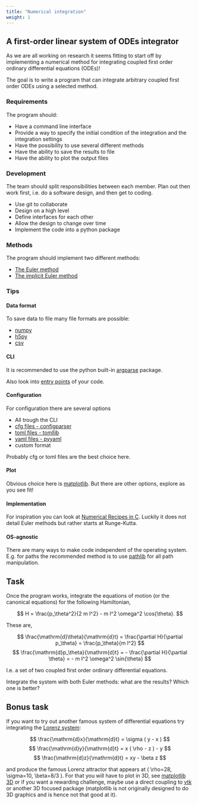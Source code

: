 ```yaml
---
title: "Numerical integration"
weight: 1
---
```


## A first-order linear system of ODEs integrator

As we are all working on research it seems fitting to start off by implementing a numerical method for integrating coupled first order ordinary differential equations (ODEs)!

The goal is to write a program that can integrate arbitrary coupled first order ODEs using a selected method.

### Requirements

The program should:

- Have a command line interface
- Provide a way to specify the initial condition of the integration and the integration settings
- Have the possibility to use several different methods
- Have the ability to save the results to file
- Have the ability to plot the output files


### Development

The team should split responsibilities between each member. Plan out then work first, i.e. do a software design, and then get to coding.

- Use git to collaborate
- Design on a high level
- Define interfaces for each other
- Allow the design to change over time
- Implement the code into a python package 

### Methods 

The program should implement two different methods:

- [The Euler method](https://en.wikipedia.org/wiki/Euler_method)
- [The implicit Euler method](https://en.wikipedia.org/wiki/Backward_Euler_method)

### Tips

#### Data format

To save data to file many file formats are possible:

- [numpy](https://numpy.org/doc/stable/reference/generated/numpy.save.html)
- [h5py](https://www.h5py.org/)
- [csv](https://numpy.org/doc/stable/reference/generated/numpy.savetxt.html)

#### CLI

It is recommended to use the python built-in [argparse](https://docs.python.org/3/library/argparse.html) package.

Also look into [entry points](https://setuptools.pypa.io/en/latest/userguide/entry_point.html) of your code.

#### Configuration

For configuration there are several options

- All trough the CLI
- [cfg files - configparser](https://docs.python.org/3/library/configparser.html)
- [toml files - tomllib](https://docs.python.org/3/library/tomllib.html)
- [yaml files - pyyaml](https://pyyaml.org/)
- custom format

Probably cfg or toml files are the best choice here.

#### Plot

Obvious choice here is [matplotlib](https://matplotlib.org/). But there are other options, explore as you see fit!

#### Implementation

For inspiration you can look at [Numerical Recipes in C](http://s3.amazonaws.com/nrbook.com/book_C210.html). Luckily it does not detail Euler methods but rather starts at Runge-Kutta.

#### OS-agnostic

There are many ways to make code independent of the operating system. E.g. for paths the recommended method is to use [pathlib](https://docs.python.org/3/library/pathlib.html) for all path manipulation.


## Task

Once the program works, integrate the equations of motion (or the canonical equations) for the following Hamiltonian, 

$$
H = \frac{p_\theta^2}{2 m l^2} - m l^2 \omega^2 \cos{\theta}.
$$

These are, 

$$
\frac{\mathrm{d}\theta}{\mathrm{d}t} = \frac{\partial H}{\partial p_\theta} = \frac{p_\theta}{m l^2}
$$
$$
\frac{\mathrm{d}p_\theta}{\mathrm{d}t} = - \frac{\partial H}{\partial \theta} = - m l^2 \omega^2 \sin{\theta}
$$

I.e. a set of two coupled first order ordinary differential equations.

Integrate the system with both Euler methods: what are the results? Which one is better?

## Bonus task

If you want to try out another famous system of differential equations try integrating the [Lorenz system](https://en.wikipedia.org/wiki/Lorenz_system):

$$
\frac{\mathrm{d}x}{\mathrm{d}t} = \sigma ( y - x )
$$
$$
\frac{\mathrm{d}y}{\mathrm{d}t} = x ( \rho - z ) - y
$$
$$
\frac{\mathrm{d}z}{\mathrm{d}t} = xy - \beta z
$$

and produce the famous Lorenz attractor that appears at \( \rho=28, \sigma=10, \beta=8/3 \). For that you will have to plot in 3D, see [matplotlib 3D](https://matplotlib.org/stable/gallery/mplot3d/index.html) or if you want a rewarding challenge, maybe use a direct coupling to [vtk](https://examples.vtk.org/site/Python/) or another 3D focused package (matplotlib is not originally designed to do 3D graphics and is hence not that good at it). 


